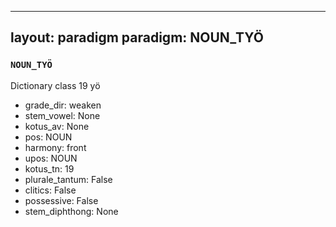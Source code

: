 
---
layout: paradigm
paradigm: NOUN_TYÖ
---
### ` NOUN_TYÖ `

Dictionary class 19 yö
* grade_dir: weaken
* stem_vowel: None
* kotus_av: None
* pos: NOUN
* harmony: front
* upos: NOUN
* kotus_tn: 19
* plurale_tantum: False
* clitics: False
* possessive: False
* stem_diphthong: None
